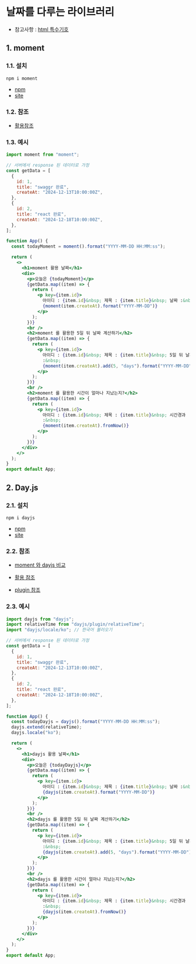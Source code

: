 # 날짜를 다루는 라이브러리

- 참고사항 : [html 특수기호](https://dev-handbook.tistory.com/23)

## 1. moment

### 1.1. 설치

`npm i moment`

- [npm](https://www.npmjs.com/package/moment)
- [site](https://momentjs.com/)

### 1.2. 참조

- [활용참조](https://bolob.tistory.com/entry/JavaScript-Momentjs-%EC%82%AC%EC%9A%A9%EB%B2%95-%ED%98%84%EC%9E%AC-%EB%82%A0%EC%A7%9C-%EB%82%A0%EC%A7%9C-%ED%8F%AC%EB%A7%B7-%EB%82%A0%EC%A7%9C-%EB%B9%84%EA%B5%90)

### 1.3. 예시

```jsx
import moment from "moment";

// 서버에서 response 된 데이터로 가정
const getData = [
  {
    id: 1,
    title: "swaggr 완료",
    createAt: "2024-12-13T10:00:00Z",
  },
  {
    id: 2,
    title: "react 완료",
    createAt: "2024-12-18T10:00:00Z",
  },
];

function App() {
  const todayMoment = moment().format("YYYY-MM-DD HH:MM:ss");

  return (
    <>
      <h1>moment 활용 날짜</h1>
      <div>
        <p>오늘은 {todayMoment}</p>
        {getData.map((item) => {
          return (
            <p key={item.id}>
              아이디 : {item.id}&nbsp; 제목 : {item.title}&nbsp; 날짜 :&nbsp;
              {moment(item.createAt).format("YYYY-MM-DD")}
            </p>
          );
        })}
        <br />
        <h2>moment 를 활용한 5일 뒤 날짜 계산하기</h2>
        {getData.map((item) => {
          return (
            <p key={item.id}>
              아이디 : {item.id}&nbsp; 제목 : {item.title}&nbsp; 5일 뒤 날짜
              :&nbsp;
              {moment(item.createAt).add(5, "days").format("YYYY-MM-DD")}
            </p>
          );
        })}
        <br />
        <h2>moment 를 활용한 시간이 얼마나 지났는지?</h2>
        {getData.map((item) => {
          return (
            <p key={item.id}>
              아이디 : {item.id}&nbsp; 제목 : {item.title}&nbsp; 시간경과
              :&nbsp;
              {moment(item.createAt).fromNow()}
            </p>
          );
        })}
      </div>
    </>
  );
}
export default App;
```

## 2. Day.js

### 2.1. 설치

`npm i dayjs`

- [npm](https://www.npmjs.com/package/dayjs)
- [site](https://day.js.org/)

### 2.2. 참조

- [moment 와 dayjs 비교](https://velog.io/@hamjw0122/%EC%9A%B0%EB%A6%AC%EA%B0%80-moment.js-%EB%8C%80%EC%8B%A0-day.js%EB%A5%BC-%EC%82%AC%EC%9A%A9%ED%95%B4%EC%95%BC-%ED%95%98%EB%8A%94-%EC%9D%B4%EC%9C%A0)

- [활용 참조](https://velog.io/@hongsoom/Library-day.js-%EB%82%A0%EC%A7%9C-%EB%9D%BC%EC%9D%B4%EB%B8%8C%EB%9F%AC%EB%A6%AC)

- [plugin 참조](https://velog.io/@sunny888/react-%ED%94%84%EB%A1%A0%ED%8A%B8%EC%97%90%EC%84%9C-dayjs%EC%82%AC%EC%9A%A9%ED%95%B4%EB%B3%B4%EA%B8%B0)

### 2.3. 예시

```jsx
import dayjs from "dayjs";
import relativeTime from "dayjs/plugin/relativeTime";
import "dayjs/locale/ko"; // 한국어 불러오기

// 서버에서 response 된 데이터로 가정
const getData = [
  {
    id: 1,
    title: "swaggr 완료",
    createAt: "2024-12-13T10:00:00Z",
  },
  {
    id: 2,
    title: "react 완료",
    createAt: "2024-12-18T10:00:00Z",
  },
];

function App() {
  const todayDayjs = dayjs().format("YYYY-MM-DD HH:MM:ss");
  dayjs.extend(relativeTime);
  dayjs.locale("ko");

  return (
    <>
      <h1>dayjs 활용 날짜</h1>
      <div>
        <p>오늘은 {todayDayjs}</p>
        {getData.map((item) => {
          return (
            <p key={item.id}>
              아이디 : {item.id}&nbsp; 제목 : {item.title}&nbsp; 날짜 :&nbsp;
              {dayjs(item.createAt).format("YYYY-MM-DD")}
            </p>
          );
        })}
        <br />
        <h2>dayjs 를 활용한 5일 뒤 날짜 계산하기</h2>
        {getData.map((item) => {
          return (
            <p key={item.id}>
              아이디 : {item.id}&nbsp; 제목 : {item.title}&nbsp; 5일 뒤 날짜
              :&nbsp;
              {dayjs(item.createAt).add(5, "days").format("YYYY-MM-DD")}
            </p>
          );
        })}
        <br />
        <h2>dayjs 를 활용한 시간이 얼마나 지났는지?</h2>
        {getData.map((item) => {
          return (
            <p key={item.id}>
              아이디 : {item.id}&nbsp; 제목 : {item.title}&nbsp; 시간경과
              :&nbsp;
              {dayjs(item.createAt).fromNow()}
            </p>
          );
        })}
      </div>
    </>
  );
}
export default App;
```
